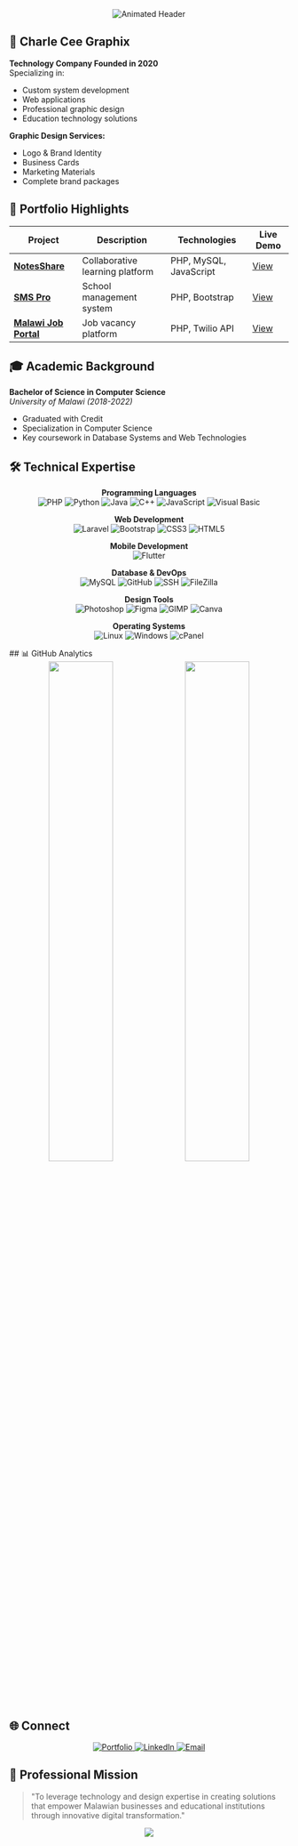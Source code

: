 <!-- PROFILE HEADER -->
<div align="center">
  <img src="https://readme-typing-svg.demolab.com?font=Fira+Code&weight=600&size=26&duration=4000&pause=1000&color=20C20E&width=520&lines=Charles+Chidule;Founder+%40+Charle+Cee+Graphix;BSc+Computer+Science+With+Credit;Full-Stack+Developer+%7C+Graphic+Designer" alt="Animated Header" />
</div>

<!-- COMPANY PROFILE -->
## 🏢 Charle Cee Graphix

**Technology Company Founded in 2020**  
Specializing in:
- Custom system development
- Web applications
- Professional graphic design
- Education technology solutions

**Graphic Design Services:**
- Logo & Brand Identity
- Business Cards
- Marketing Materials
- Complete brand packages

<!-- PROJECT SHOWCASE -->
## 🚀 Portfolio Highlights

| Project | Description | Technologies | Live Demo |
|---------|-------------|--------------|-----------|
| **[NotesShare](https://github.com/charle-cee/NotesShare_App)** | Collaborative learning platform | PHP, MySQL, JavaScript | [View](https://notesshare.wuaze.com) |
| **[SMS Pro](https://github.com/charle-cee/SMS)** | School management system | PHP, Bootstrap | [View](https://ngcss.great-site.net) |
| **[Malawi Job Portal](https://github.com/charle-cee/JobPortal)** | Job vacancy platform | PHP, Twilio API | [View](https://malawi-vacancy-website.epizy.com) |

<!-- EDUCATION -->
## 🎓 Academic Background
**Bachelor of Science in Computer Science**  
*University of Malawi (2018-2022)*  
- Graduated with Credit
- Specialization in Computer Science
- Key coursework in Database Systems and Web Technologies

<!-- TECH STACK -->
## 🛠️ Technical Expertise
<div align="center">

**Programming Languages**  
![PHP](https://img.shields.io/badge/PHP-777BB4?logo=php&logoColor=white&style=for-the-badge)
![Python](https://img.shields.io/badge/Python-3776AB?logo=python&logoColor=white&style=for-the-badge)
![Java](https://img.shields.io/badge/Java-007396?logo=java&logoColor=white&style=for-the-badge)
![C++](https://img.shields.io/badge/C++-00599C?logo=c%2B%2B&logoColor=white&style=for-the-badge)
![JavaScript](https://img.shields.io/badge/JavaScript-F7DF1E?logo=javascript&logoColor=black&style=for-the-badge)
![Visual Basic](https://img.shields.io/badge/Visual_Basic-512BD4?logo=.net&logoColor=white&style=for-the-badge)

**Web Development**  
![Laravel](https://img.shields.io/badge/Laravel-FF2D20?logo=laravel&logoColor=white&style=for-the-badge)
![Bootstrap](https://img.shields.io/badge/Bootstrap-7952B3?logo=bootstrap&logoColor=white&style=for-the-badge)
![CSS3](https://img.shields.io/badge/CSS3-1572B6?logo=css3&logoColor=white&style=for-the-badge)
![HTML5](https://img.shields.io/badge/HTML5-E34F26?logo=html5&logoColor=white&style=for-the-badge)

**Mobile Development**  
![Flutter](https://img.shields.io/badge/Flutter-02569B?logo=flutter&logoColor=white&style=for-the-badge)

**Database & DevOps**  
![MySQL](https://img.shields.io/badge/MySQL-4479A1?logo=mysql&logoColor=white&style=for-the-badge)
![GitHub](https://img.shields.io/badge/GitHub-181717?logo=github&logoColor=white&style=for-the-badge)
![SSH](https://img.shields.io/badge/SSH-231F20?logo=ssh&logoColor=white&style=for-the-badge)
![FileZilla](https://img.shields.io/badge/FileZilla-BF0000?logo=filezilla&logoColor=white&style=for-the-badge)

**Design Tools**  
![Photoshop](https://img.shields.io/badge/Photoshop-31A8FF?logo=adobephotoshop&logoColor=white&style=for-the-badge)
![Figma](https://img.shields.io/badge/Figma-F24E1E?logo=figma&logoColor=white&style=for-the-badge)
![GIMP](https://img.shields.io/badge/GIMP-5C5543?logo=gimp&logoColor=white&style=for-the-badge)
![Canva](https://img.shields.io/badge/Canva-00C4CC?logo=canva&logoColor=white&style=for-the-badge)

**Operating Systems**  
![Linux](https://img.shields.io/badge/Linux-FCC624?logo=linux&logoColor=black&style=for-the-badge)
![Windows](https://img.shields.io/badge/Windows-0078D6?logo=windows&logoColor=white&style=for-the-badge)
![cPanel](https://img.shields.io/badge/cPanel-FF6C2C?logo=cpanel&logoColor=white&style=for-the-badge)

</div>
<!-- STATS -->
## 📊 GitHub Analytics
<div align="center">
  <img width="48%" src="https://github-readme-stats.vercel.app/api?username=charle-cee&show_icons=true&theme=radical&hide_border=true" />
  <img width="48%" src="https://github-readme-streak-stats.herokuapp.com/?user=charle-cee&theme=radical&hide_border=true" />
</div>

<!-- CONTACT -->
## 🌐 Connect
<div align="center">
  <a href="https://charleceegraphix.great-site.net">
    <img src="https://img.shields.io/badge/Portfolio-FF5722?style=for-the-badge&logo=google-chrome&logoColor=white" alt="Portfolio"/>
  </a>
  <a href="https://www.linkedin.com/in/develooper">
    <img src="https://img.shields.io/badge/LinkedIn-0077B5?style=for-the-badge&logo=linkedin&logoColor=white" alt="LinkedIn"/>
  </a>
  <a href="mailto:charleceegraphix@gmail.com">
    <img src="https://img.shields.io/badge/Email-D14836?style=for-the-badge&logo=gmail&logoColor=white" alt="Email"/>
  </a>
</div>

<!-- MISSION -->
## 🎯 Professional Mission
> "To leverage technology and design expertise in creating solutions that empower Malawian businesses and educational institutions through innovative digital transformation."

<div align="center">
  <img src="https://capsule-render.vercel.app/api?type=waving&color=gradient&height=60&section=footer" />
</div>

